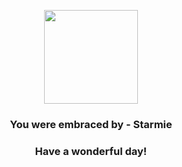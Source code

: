 <p align="center">
    <img src="https://raw.githubusercontent.com/PokeAPI/sprites/master/sprites/pokemon/121.png" width="150" height="150">
</p>
<h3 align="center">You were embraced by - <b>Starmie</b></h3>
<h3 align="center">Have a wonderful day!</h3>
